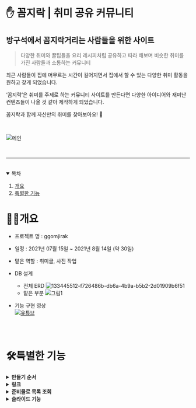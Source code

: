 # ✋ 꼼지락 | 취미 공유 커뮤니티

## 방구석에서 꼼지락거리는 사람들을 위한 사이트

> 다양한 취미와 꿀팁들을 요리 레시피처럼 공유하고 따라 해보며 
> 비슷한 취미를 가진 사람들과 소통하는 커뮤니티

최근 사람들이 집에 머무르는 시간이 길어지면서 집에서 할 수 있는 다양한 취미 활동을 원하고 찾게 되었습니다.

‘꼼지락’은 취미를 주제로 하는 커뮤니티 사이트를 만든다면 다양한 아이디어와 재미난 컨텐츠들이 나올 것 같아 제작하게 되었습니다.

꼼지락과 함께 자신만의 취미를 찾아보아요! 🥳

<br>

![메인](https://user-images.githubusercontent.com/85017704/137364391-1abb06b3-dc49-428f-9fe8-86e129907ba4.gif)



<br>

***

<br>

<details open="open">
  <summary>목차</summary>
  <ol>
    <li>
      <a href="#개요">개요</a>
    </li>
    <li><a href="#특별한-기능">특별한 기능</a></li>
  </ol>
</details>


# 👩‍💻개요

* 프로젝트 명 : ggomjirak

* 일정 : 2021년 07월 15일 ~ 2021년 8월 14일 (약 30일)

* 맡은 역할 : 취미글, 사진 작업

* DB 설계 <br>
  - 전체 ERD ![133445512-f726486b-db6a-4b9a-b5b2-2d01909b6f51](https://user-images.githubusercontent.com/85017704/137365663-70888ad7-cdf5-481a-91d4-77e92e79ecd0.png)
  - 맡은 부분 ![그림1](https://user-images.githubusercontent.com/85017704/137365458-cc961863-7116-489a-8afe-8835d84e0c6a.png)

* 기능 구현 영상 <br>
[![유튜브](http://img.youtube.com/vi/ACG5QPcK8a4/0.jpg)](https://youtu.be/ACG5QPcK8a4) 

<br><br>

# 🛠특별한 기능

<details>
  <summary><b>만들기 순서</b></summary>
   <div markdown="1">
	   
- 순서를 조작할 수 있다.
- 글수정 시 만들기 순서를 수정, 추가, 삭제할 수 있다.

	   
   </div>
</details>

<details>
  <summary><b>링크</b></summary>
   <div markdown="1">
	   
- 준비물을 카테고리화 한다.
- 준비물을 사용한 게시글을 조회할 수 있다.

	   
   </div>
</details>

<details>
  <summary><b>준비물로 목록 조회</b></summary>
   <div markdown="1">
	   
- 준비물을 카테고리화 한다.
- 준비물을 사용한 게시글을 조회할 수 있다.

	   
   </div>
</details>


<details>
  <summary><b>슬라이드 기능</b></summary>
   <div markdown="1">
	   
- 만들기 순서를 슬라이드로 볼 수 있다.
- 재생버튼을 누르면 슬라이드가 자동으로 넘어간다.
- 배속기능을 사용하여 슬라이드 넘김속도를 조정할 수 있다.
- 슬라이드의 기본 간격은 약 4초로 설정했다. <br><br> 


	   
   </div>
</details>
